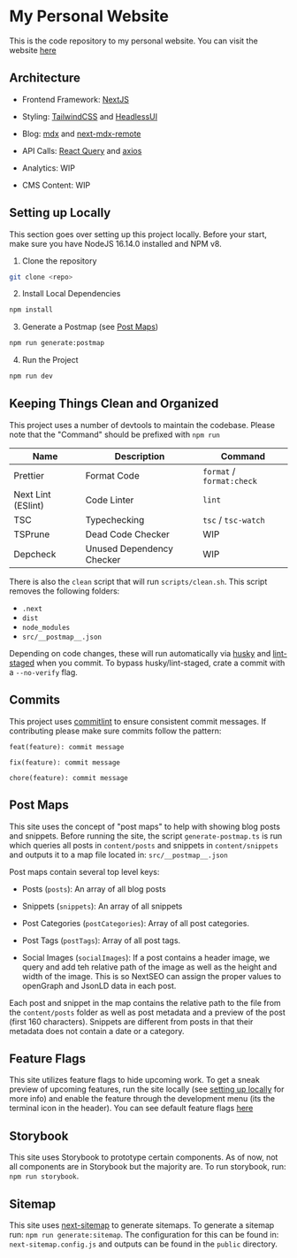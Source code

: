 # My Personal Website

This is the code repository to my personal website. You can visit the website [here](https://sunny.gg)

## Architecture

- Frontend Framework: [NextJS](https://nextjs.org)

- Styling: [TailwindCSS](https://tailwindcss.com/) and [HeadlessUI](https://headlessui.com/)

- Blog: [mdx](https://mdxjs.com/) and [next-mdx-remote](https://github.com/hashicorp/next-mdx-remote)

- API Calls: [React Query](https://react-query-v3.tanstack.com/) and [axios](https://axios-http.com/)

- Analytics: WIP

- CMS Content: WIP

## Setting up Locally

This section goes over setting up this project locally. Before your start, make sure you have NodeJS 16.14.0 installed and NPM v8.

1.  Clone the repository

```bash
git clone <repo>
```

2. Install Local Dependencies

```bash
npm install
```

3. Generate a Postmap (see [Post Maps](#post-maps))

```bash
npm run generate:postmap
```

4. Run the Project

```bash
npm run dev
```

## Keeping Things Clean and Organized

This project uses a number of devtools to maintain the codebase. Please note that the "Command" should be prefixed with `npm run`

| Name               | Description               | Command                   |
| ------------------ | ------------------------- | ------------------------- |
| Prettier           | Format Code               | `format` / `format:check` |
| Next Lint (ESlint) | Code Linter               | `lint`                    |
| TSC                | Typechecking              | `tsc` / `tsc-watch`       |
| TSPrune            | Dead Code Checker         | WIP                       |
| Depcheck           | Unused Dependency Checker | WIP                       |

There is also the `clean` script that will run `scripts/clean.sh`. This script removes the following folders:

- `.next`
- `dist`
- `node_modules`
- `src/__postmap__.json`

Depending on code changes, these will run automatically via [husky](https://www.npmjs.com/package/husky) and [lint-staged](https://www.npmjs.com/package/lint-staged) when you commit. To bypass husky/lint-staged, crate a commit with a `--no-verify` flag.

## Commits

This project uses [commitlint](https://commitlint.js.org/#/) to ensure consistent commit messages. If contributing please make sure commits follow the pattern:

```plaintext
feat(feature): commit message

fix(feature): commit message

chore(feature): commit message

```

## Post Maps

This site uses the concept of "post maps" to help with showing blog posts and snippets. Before running the site, the script `generate-postmap.ts` is run which queries all posts in `content/posts` and snippets in `content/snippets` and outputs it to a map file located in: `src/__postmap__.json`

Post maps contain several top level keys:

- Posts (`posts`): An array of all blog posts

- Snippets (`snippets`): An array of all snippets

- Post Categories (`postCategories`): Array of all post categories.

- Post Tags (`postTags`): Array of all post tags.

- Social Images (`socialImages`): If a post contains a header image, we query and add teh relative path of the image as well as the height and width of the image. This is so NextSEO can assign the proper values to openGraph and JsonLD data in each post.

Each post and snippet in the map contains the relative path to the file from the `content/posts` folder as well as post metadata and a preview of the post (first 160 characters). Snippets are different from posts in that their metadata does not contain a date or a category.

## Feature Flags

This site utilizes feature flags to hide upcoming work. To get a sneak preview of upcoming features, run the site locally (see [setting up locally](#setting-up-locally) for more info) and enable the feature through the development menu (its the terminal icon in the header). You can see default feature flags [here](https://github.com/sgolovine/sunny.gg/blob/main/src/config/defaultFeatures.ts)

## Storybook

This site uses Storybook to prototype certain components. As of now, not all components are in Storybook but the majority are. To run storybook, run: `npm run storybook`.

## Sitemap

This site uses [next-sitemap](https://www.npmjs.com/package/next-sitemap) to generate sitemaps. To generate a sitemap run: `npm run generate:sitemap`. The configuration for this can be found in: `next-sitemap.config.js` and outputs can be found in the `public` directory.
